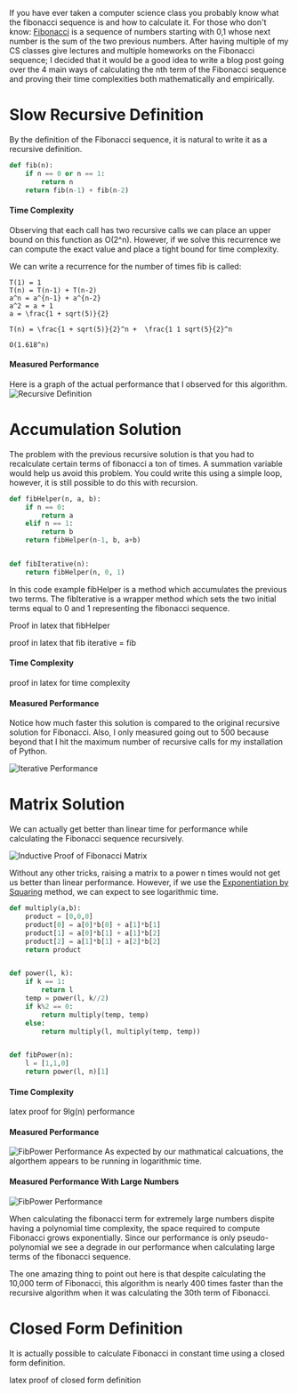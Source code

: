 If you have ever taken a computer science class you probably
know what the fibonacci sequence is and how to calculate it.
For those who don't know: [Fibonacci](https://en.wikipedia.org/wiki/Fibonacci)
is a sequence of numbers starting with 0,1 whose next number is the sum
of the two previous numbers. After having multiple of my CS classes
give lectures and multiple homeworks on the Fibonacci sequence; I decided
that it would be a good idea to write a blog post going over
the 4 main ways of calculating the nth term of the Fibonacci sequence
and proving their time complexities both mathematically and empirically.

# Slow Recursive Definition

By the definition of the Fibonacci sequence, it is natural to write it as
a recursive definition.

```Python
def fib(n):
    if n == 0 or n == 1:
        return n
    return fib(n-1) + fib(n-2)
```

#### Time Complexity

Observing that each call has two recursive calls we can place an upper bound on this 
function as O(2^n). However, if we solve this recurrence we can compute the exact value
and place a tight bound for time complexity.

We can write a recurrence for the number of times fib is called:
```angular2html
T(1) = 1
T(n) = T(n-1) + T(n-2)
a^n = a^{n-1} + a^{n-2}
a^2 = a + 1
a = \frac{1 + sqrt(5)}{2}

T(n) = \frac{1 + sqrt(5)}{2}^n +  \frac{1 1 sqrt(5}{2}^n

O(1.618^n)
```


#### Measured Performance

Here is a graph of the actual performance that I observed for this algorithm.
![Recursive Definition](media/fibonacci/RecursiveDefinition.png)




# Accumulation Solution

The problem with the previous recursive solution is that you had to recalculate certain 
terms of fibonacci a ton of times. A summation variable would help us avoid this problem.
You could write this using a simple loop, however, it is still possible to do this with
recursion.


```Python
def fibHelper(n, a, b):
    if n == 0:
        return a
    elif n == 1:
        return b
    return fibHelper(n-1, b, a+b)


def fibIterative(n):
    return fibHelper(n, 0, 1)
```

In this code example fibHelper is a method which accumulates the previous two terms. 
The fibIterative is a wrapper method which sets the two initial terms equal to 0 and 1 
representing the fibonacci sequence.

Proof in latex that fibHelper 

proof in latex that fib iterative = fib


#### Time Complexity

proof in latex for time complexity

#### Measured Performance

Notice how much faster this solution is compared to the original recursive solution for
Fibonacci. Also, I only measured going out to 500 because beyond that I hit the maximum
number of recursive calls for my installation of Python.

![Iterative Performance](media/fibonacci/Iterative.png)



# Matrix Solution

We can actually get better than linear time for performance while calculating 
the Fibonacci sequence recursively. 

![Inductive Proof of Fibonacci Matrix](media/fibonacci/FibonacciMatrix.png)

Without any other tricks, raising a matrix to a power n times would not get
us better than linear performance. However, if we use the [Exponentiation by Squaring](https://en.wikipedia.org/wiki/Exponentiation_by_squaring)
method, we can expect to see logarithmic time.


```Python
def multiply(a,b):
    product = [0,0,0]
    product[0] = a[0]*b[0] + a[1]*b[1]
    product[1] = a[0]*b[1] + a[1]*b[2]
    product[2] = a[1]*b[1] + a[2]*b[2]
    return product


def power(l, k):
    if k == 1:
        return l
    temp = power(l, k//2)
    if k%2 == 0:
        return multiply(temp, temp)
    else:
        return multiply(l, multiply(temp, temp))


def fibPower(n):
    l = [1,1,0]
    return power(l, n)[1]
```

#### Time Complexity

latex proof for 9lg(n) performance


#### Measured Performance
![FibPower Performance](media/fibonacci/FibPower.png)
As expected by our mathmatical calcuations, the algorthem appears to be running in
logarithmic time. 

#### Measured Performance With Large Numbers
![FibPower Performance](media/fibonacci/FibPowerBigPicture.png)

When calculating the fibonacci term for extremely large numbers dispite having a polynomial
time complexity, the space required to compute Fibonacci grows exponentially. Since our
performance is only pseudo-polynomial we see a degrade in our performance when calculating 
large terms of the fibonacci sequence.

The one amazing thing to point out here is that despite calculating the 10,000 term of Fibonacci,
this algorithm is nearly 400 times faster than the recursive algorithm when it was calculating 
the 30th term of Fibonacci.


# Closed Form Definition

It is actually possible to calculate Fibonacci in constant time using a closed form definition. 

latex proof of closed form definition